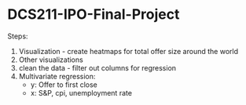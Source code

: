 # DCS211-IPO-Final-Project

Steps:
1. Visualization - create heatmaps for total offer size around the world
2. Other visualizations
3. clean the data - filter out columns for regression
4. Multivariate regression:
   - y: Offer to first close
   - x: S&P, cpi, unemployment rate

